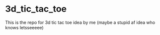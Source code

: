 # 3d_tic_tac_toe
This is the repo for 3d tic tac toe idea by me (maybe a stupid af idea who knows letsseeeee)
